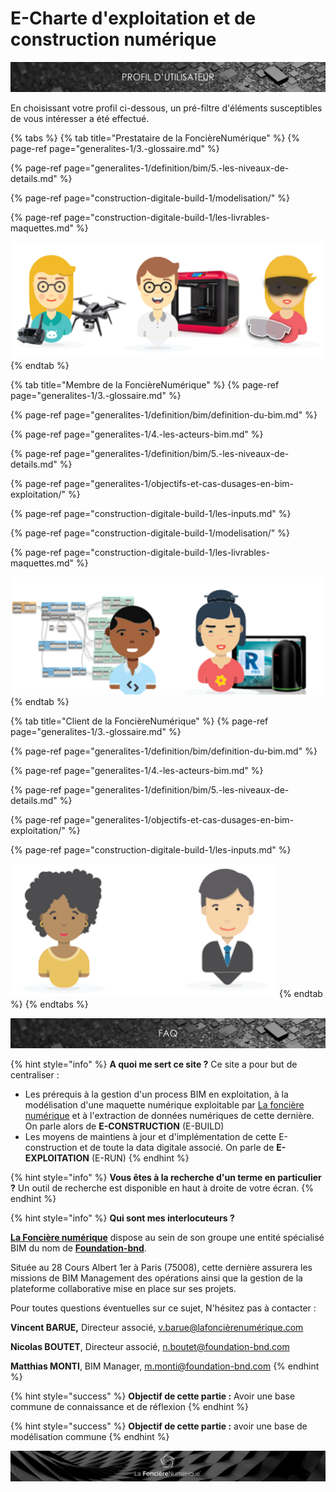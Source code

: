 # E-Charte d'exploitation et de construction numérique

![](.gitbook/assets/profil-utilisateur.png)

En choisissant votre profil ci-dessous, un pré-filtre d'éléments susceptibles de vous intéresser a été effectué.

{% tabs %}
{% tab title="Prestataire de la FoncièreNumérique" %}
{% page-ref page="generalites-1/3.-glossaire.md" %}

{% page-ref page="generalites-1/definition/bim/5.-les-niveaux-de-details.md" %}

{% page-ref page="construction-digitale-build-1/modelisation/" %}

{% page-ref page="construction-digitale-build-1/les-livrables-maquettes.md" %}

![](.gitbook/assets/prestataire-fonciere.png)
{% endtab %}

{% tab title="Membre de la FoncièreNumérique" %}
{% page-ref page="generalites-1/3.-glossaire.md" %}

{% page-ref page="generalites-1/definition/bim/definition-du-bim.md" %}

{% page-ref page="generalites-1/4.-les-acteurs-bim.md" %}

{% page-ref page="generalites-1/definition/bim/5.-les-niveaux-de-details.md" %}

{% page-ref page="generalites-1/objectifs-et-cas-dusages-en-bim-exploitation/" %}

{% page-ref page="construction-digitale-build-1/les-inputs.md" %}

{% page-ref page="construction-digitale-build-1/modelisation/" %}

{% page-ref page="construction-digitale-build-1/les-livrables-maquettes.md" %}

![](.gitbook/assets/membre-fonciere.png)
{% endtab %}

{% tab title="Client de la FoncièreNumérique" %}
{% page-ref page="generalites-1/3.-glossaire.md" %}

{% page-ref page="generalites-1/definition/bim/definition-du-bim.md" %}

{% page-ref page="generalites-1/4.-les-acteurs-bim.md" %}

{% page-ref page="generalites-1/definition/bim/5.-les-niveaux-de-details.md" %}

{% page-ref page="generalites-1/objectifs-et-cas-dusages-en-bim-exploitation/" %}

{% page-ref page="construction-digitale-build-1/les-inputs.md" %}

![](.gitbook/assets/client-fonciere.png)
{% endtab %}
{% endtabs %}

![](.gitbook/assets/faq.png)

{% hint style="info" %}
**A quoi me sert ce site ?** Ce site a pour but de centraliser :

* Les prérequis à la gestion d'un process BIM en exploitation, à la modélisation d'une maquette numérique exploitable par [La foncière numérique](http://www.lafoncierenumerique.com/) et à l'extraction de données numériques de cette dernière. On parle alors de **E-CONSTRUCTION** \(E-BUILD\)
* Les moyens de maintiens à jour et d'implémentation de cette E-construction et de toute la data digitale associé. On parle de **E-EXPLOITATION** \(E-RUN\)
{% endhint %}

{% hint style="info" %}
**Vous êtes à la recherche d'un terme en particulier ?** Un outil de recherche est disponible en haut à droite de votre écran.
{% endhint %}

{% hint style="info" %}
**Qui sont mes interlocuteurs ?**

[**La Foncière numérique**](http://www.lafoncierenumerique.com/) dispose au sein de son groupe une entité spécialisé BIM du nom de [**Foundation-bnd**](https://www.foundation-bnd.com/).

Située au 28 Cours Albert 1er à Paris \(75008\), cette dernière assurera les missions de BIM Management des opérations ainsi que la gestion de la plateforme collaborative mise en place sur ses projets. 

Pour toutes questions éventuelles sur ce sujet, N'hésitez pas à contacter :

**Vincent BARUE,** Directeur associé,  [v.barue@lafoncièrenumérique.com](mailto:v.barue@lafoncièrenumérique.com)

**Nicolas BOUTET**, Directeur associé, [n.boutet@foundation-bnd.com](mailto:n.boutet@foundation-bnd.com)                                                                                

**Matthias MONTI**, BIM Manager, [m.monti@foundation-bnd.com](mailto:m.monti@foundation-bnd.com)
{% endhint %}

{% hint style="success" %}
**Objectif de cette partie :** Avoir une base commune de connaissance et de réflexion
{% endhint %}

{% hint style="success" %}
**Objectif de cette partie :** avoir une base de modélisation commune 
{% endhint %}

![](.gitbook/assets/wallpaper_fnum_black.jpg)

